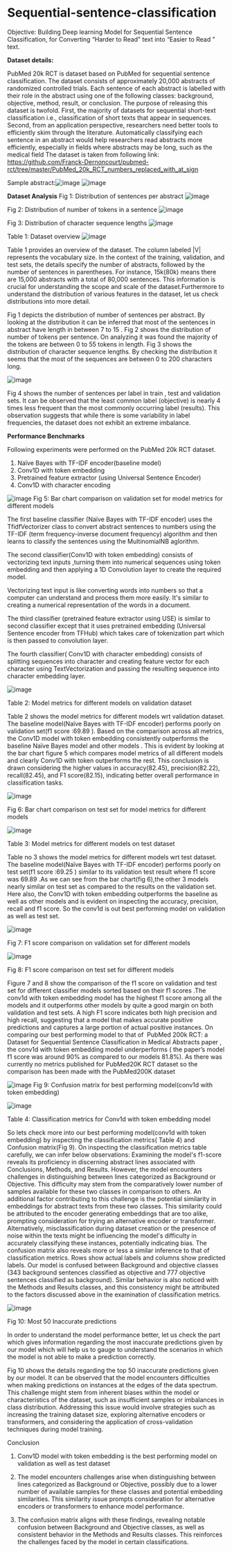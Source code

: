 # Sequential-sentence-classification
Objective: Building Deep learning Model for Sequential Sentence Classification, for Converting “Harder to Read” text into “Easier to Read ” text.

<b>Dataset details: </b>

PubMed 20k RCT is dataset based on PubMed for sequential sentence classification. The dataset consists of approximately 20,000 abstracts of randomized controlled trials. Each sentence of each abstract is labelled with their role in the abstract using one of the following classes: background, objective, method, result, or conclusion. The purpose of releasing this dataset is twofold.  First, the majority of datasets for sequential short-text classification i.e., classification of short texts that appear in sequences. Second, from an application perspective, researchers need better tools to efficiently skim through the literature. Automatically classifying each sentence in an abstract would help researchers read abstracts more efficiently, especially in fields where abstracts may be long, such as the medical field
The dataset is taken from following link: https://github.com/Franck-Dernoncourt/pubmed-rct/tree/master/PubMed_20k_RCT_numbers_replaced_with_at_sign

Sample abstract:![image](https://github.com/user-attachments/assets/09e65f7f-4de9-4bcd-af48-6b8dd6991f6a)
![image](https://github.com/user-attachments/assets/8ba41605-e9b4-4f96-8836-1949cdf49082)

<b>Dataset Analysis</b>
Fig 1:  Distribution of sentences per abstract ![image](https://github.com/user-attachments/assets/8a659efe-8553-4db1-9e27-a077d056e041)

Fig 2:  Distribution of number of tokens in a sentence ![image](https://github.com/user-attachments/assets/8c5547e7-f77c-445b-bbda-e0ce804e7992)

Fig 3:  Distribution of character sequence lengths ![image](https://github.com/user-attachments/assets/6bfd7f53-a86b-41e9-9050-0886e9e5e5ed)

Table 1: Dataset overview 
![image](https://github.com/user-attachments/assets/d1ec1212-218c-479f-99f4-7a262546b37d)

Table 1 provides an overview of the dataset. The column labeled |V| represents the vocabulary size. In the context of the training, validation, and test sets, the details specify the number of abstracts, followed by the number of sentences in parentheses. For instance, 15k(80k) means there are 15,000 abstracts with a total of 80,000 sentences. This information is crucial for understanding the scope and scale of the dataset.Furthermore to understand the distribution of various features in the dataset, let us check distributions into more detail.

Fig 1 depicts the distribution of number of sentences per abstract. By looking at the distribution it can be inferred that most of the sentences in abstract have length in between 7 to 15 .
Fig 2 shows the distribution of number of tokens per sentence. On analyzing it was found the majority of the tokens are between 0 to 55 tokens in length. 
Fig 3 shows the  distribution of character sequence lengths. By checking the distribution it seems that the most of the sequences are between 0 to 200 characters long.

![image](https://github.com/user-attachments/assets/b609dad7-5427-409a-b74c-ddc471c12e33)

Fig 4 shows the number of sentences per label in train , test and validation sets. It can be observed that the least common label (objective) is nearly 4 times less frequent than the most commonly occurring label (results). This observation suggests that while there is some variability in label frequencies, the dataset does not exhibit an extreme imbalance.


<b>Performance Benchmarks</b>

Following experiments were performed on the PubMed 20k RCT dataset.
1. Naïve Bayes with TF-IDF encoder(baseline model)
2. Conv1D with token embedding
3. Pretrained feature extractor (using Universal Sentence Encoder)
4. Conv1D with character encoding

![image](https://github.com/user-attachments/assets/0a4fdb79-14f1-4bab-9d19-c1612a11e287)
Fig 5:  Bar chart comparison on validation set for model metrics for different models

The first baseline classifier (Naïve Bayes with TF-IDF encoder) uses the TfidfVectorizer class to convert abstract sentences to numbers using the TF-IDF (term frequency-inverse document frequency) algorithm and then learns to classify the sentences using the MultinomialNB aglorithm.

The second classifier(Conv1D with token embedding) consists of vectorizing text inputs ,turning them into numerical sequences using token embedding and then applying a 1D Convolution layer to create the required model. 

Vectorizing text input is like converting words into numbers so that a computer can understand and process them more easily. It's similar to creating a numerical representation of the words in a document.

The third classifier (pretrained feature extractor using USE) is similar to second classifier except that it uses pretrained embedding (Universal Sentence encoder from TFHub) which takes care of tokenization part which is then passed to convolution layer.

The fourth classifier( Conv1D with character embedding) consists of splitting  sequences into  character and creating feature vector for each character using TextVectorization and passing the resulting sequence into character embedding layer.

![image](https://github.com/user-attachments/assets/6225e116-badc-42fb-b0ac-a4de8f417b32)

Table 2: Model metrics for different models on  validation dataset  

Table 2 shows the model metrics for different models wrt validation dataset.  The baseline model(Naïve Bayes with TF-IDF encoder) performs poorly on validation set(f1 score :69.89 ). Based on the comparison across all metrics, the Conv1D model with token embedding consistently outperforms the baseline Naïve Bayes model and other models . This is evident by looking at the  bar chart figure 5  which compares model metrics of all different models and clearly Conv1D with token outperforms the rest. This conclusion is drawn considering the higher values in accuracy(82.45), precision(82.22), recall(82.45), and F1 score(82.15), indicating better overall performance in classification tasks.


![image](https://github.com/user-attachments/assets/56c5a984-bab8-489b-9aa3-3215b0228d3d)

Fig 6:  Bar chart comparison on test set for model metrics for different models

![image](https://github.com/user-attachments/assets/aca44bdc-13b1-4cd8-bf7c-bc30fdbd34de)

Table 3: Model metrics for different models on  test  dataset  

Table no 3 shows the model metrics for different models wrt test  dataset. The baseline model(Naïve Bayes with TF-IDF encoder) performs poorly on test set(f1 score :69.25 ) similar to its validation test result where f1 score was 69.89 .As we can see from the bar chart(fig 6),the other 3 models nearly similar on test set as compared to the results on the validation set.  Here also, the  Conv1D with token embedding outperforms the baseline as well as other models  and is evident on inspecting the accuracy, precision, recall and f1 score. So the conv1d is out best performing model on validation as well as test set.

![image](https://github.com/user-attachments/assets/fe8cf090-b1dc-4d72-ad35-18d19a15875b) 

Fig 7:  F1 score comparison on validation set for different models 

![image](https://github.com/user-attachments/assets/5152a678-4ca6-4c91-9e4c-ea2807964a7f)

Fig 8:  F1 score comparison on test set for different models

Figure 7 and 8 show the comparison of the f1 score on validation and  test set for different classifier models sorted based on their f1 scores .The conv1d  with token embedding model has the highest f1 score among all the models and it outperforms other models by quite a good margin on both validation and test sets. A high F1 score indicates both high precision and high recall, suggesting that a model that makes accurate positive predictions and captures a large portion of actual positive instances. On comparing our best performing model to that of   PubMed 200k RCT: a Dataset for Sequential Sentence Classification in Medical Abstracts paper , the conv1d with token embedding model underperforms ( the paper’s model f1 score was around 90% as compared to our models 81.8%). As there was currently no metrics published for PubMed20K RCT dataset so the comparison has been made with the PubMed200K dataset

![image](https://github.com/user-attachments/assets/7b6c65c9-4dd6-4d4d-9ae6-81d7fe65370e)
Fig 9: Confusion matrix for best performing model(conv1d with token embedding)


![image](https://github.com/user-attachments/assets/91f4e6b7-6c92-442c-8bf4-11de55df8f7c)

Table 4:  Classification metrics for Conv1d with token embedding model

So lets check more into our best performing model(conv1d with token embedding) by inspecting the classification metrics( Table 4) and Confusion matrix(Fig 9).
On inspecting the classification metrics table carefully, we can infer below observations:
Examining the model's f1-score reveals its proficiency in discerning abstract lines associated with Conclusions, Methods, and Results. However, the model encounters challenges in distinguishing between lines categorized as Background or Objective. This difficulty may stem from the comparatively lower number of samples available for these two classes in comparison to others.
An additional factor contributing to this challenge is the potential similarity in embeddings for abstract texts from these two classes. This similarity could be attributed to the encoder generating embeddings that are too alike, prompting consideration for trying an alternative encoder or transformer. Alternatively, misclassification during dataset creation or the presence of noise within the texts might be influencing the model's difficulty in accurately classifying these instances, potentially indicating bias.
The confusion matrix also reveals more or less a similar inference to that of classification metrics. Rows show actual labels and columns show predicted labels. Our model is confused between Background and objective classes (343 background sentences classified as objective and 777 objective sentences classified as background). Similar behavior is also noticed with the Methods and Results classes, and this consistency might be attributed to the factors discussed above in the examination of classification metrics.


![image](https://github.com/user-attachments/assets/cdbe8551-7966-48a4-9348-50d7d7b0dc1a)

Fig 10: Most 50 Inaccurate predictions 

In order to understand the model performance better, let us check the part which gives information regarding the most inaccurate predictions given by our model which will help us to gauge to understand the scenarios in which the  model is not able to make a prediction correctly.

Fig 10 shows the details regarding the top 50 inaccurate predictions given by our model. It can be observed that the model encounters difficulties when making predictions on instances at the edges of the data spectrum. This challenge might stem from inherent biases within the model or characteristics of the dataset, such as insufficient samples or imbalances in class distribution. Addressing this issue would involve strategies such as increasing the training dataset size, exploring alternative encoders or transformers, and considering the application of cross-validation techniques during model training.

Conclusion

1. Conv1D model with token embedding is the best performing model on validation as well as test dataset 

2. The model encounters challenges arise when distinguishing between lines categorized as Background or Objective, possibly due to a lower number of available samples for these classes and potential embedding similarities. This similarity issue prompts consideration for alternative encoders or transformers to enhance model performance.

3. The confusion matrix aligns with these findings, revealing notable confusion between Background and Objective classes, as well as consistent behavior in the Methods and Results classes. This reinforces the challenges faced by the model in certain classifications.





